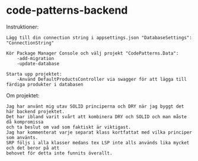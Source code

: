 # code-patterns-backend

Instruktioner:

	Lägg till din connection string i appsettings.json "DatabaseSettings": "ConnectionString"

	Kör Package Manager Console och välj projekt "CodePatterns.Data":
		-add-migration
		-update-database

	Starta upp projektet:
		-Använd DefaultProductsController via swagger för att lägga till färdiga produkter i databasen


Om projektet:
	
	Jag har använt mig utav SOLID principerna och DRY när jag byggt det här backend projektet.
	Det har ibland varit svårt att kombinera DRY och SOLID och man måste då kompromissa
	och ta beslut om vad som faktiskt är viktigast.
	Jag har kommenterat varje separat klass kortfattat med vilka principer som använts.
	SRP följs i alla klasser medans tex LSP inte alls används lika mycket och det beror på att
	behovet för detta inte funnits överallt. 
